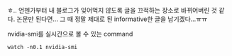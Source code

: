 ㅎ.. 언젠가부터 내 블로그가 잊어먹지 않도록 글을 끄적하는 장소로 바뀌어버린 것
같다. 논문만 된다면... 그 때 정말 제대로 된 informative한 글을 남기겠다...ㅠㅠ

nvidia-smi를 실시간으로 볼 수 있는 command
```
watch -n0.1 nvidia-smi
```
